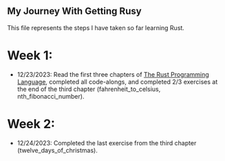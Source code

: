 ## My Journey With Getting Rusy
This file represents the steps I have taken so far learning Rust.

# Week 1:
- 12/23/2023: Read the first three chapters of [The Rust Programming Language](https://doc.rust-lang.org/stable/book/), completed all code-alongs, and completed 2/3 exercises at the end of the third chapter (fahrenheit_to_celsius, nth_fibonacci_number).

# Week 2:
- 12/24/2023: Completed the last exercise from the third chapter (twelve_days_of_christmas).

